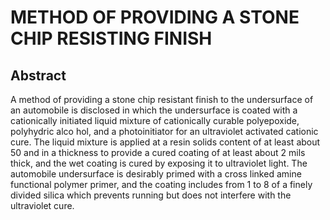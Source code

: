 # METHOD OF PROVIDING A STONE CHIP RESISTING FINISH

## Abstract
A method of providing a stone chip resistant finish to the undersurface of an automobile is disclosed in which the undersurface is coated with a cationically initiated liquid mixture of cationically curable polyepoxide, polyhydric alco hol, and a photoinitiator for an ultraviolet activated cationic cure. The liquid mixture is applied at a resin solids content of at least about 50 and in a thickness to provide a cured coating of at least about 2 mils thick, and the wet coating is cured by exposing it to ultraviolet light. The automobile undersurface is desirably primed with a cross linked amine functional polymer primer, and the coating includes from 1 to 8 of a finely divided silica which prevents running but does not interfere with the ultraviolet cure.